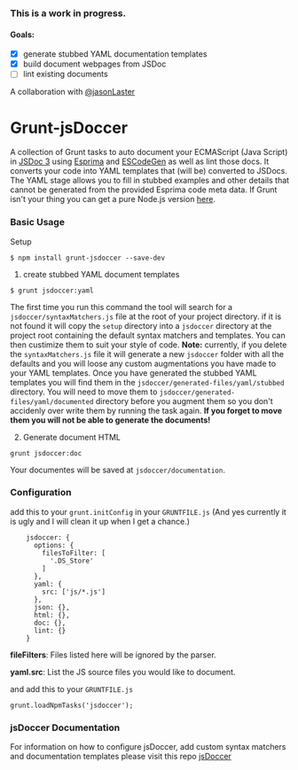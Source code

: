 ### This is a work in progress.
#### Goals:
- [x] generate stubbed YAML documentation templates
- [x] build document webpages from JSDoc
- [ ] lint existing documents

A collaboration with [@jasonLaster](https://github.com/jasonLaster)

# Grunt-jsDoccer

A collection of Grunt tasks to auto document your ECMAScript (Java Script) in  [JSDoc 3](https://github.com/jsdoc3/jsdoc3.github.com) using [Esprima](http://esprima.org/) and [ESCodeGen](https://github.com/Constellation/escodegen) as well as lint those docs. It converts your code into YAML templates that (will be) converted to JSDocs. The YAML stage allows you to fill in stubbed examples and other details that cannot be generated from the provided Esprima code meta data. If Grunt isn't your thing you can get a pure Node.js version [here](https://github.com/ChetHarrison/jsdoccer).

### Basic Usage

Setup

```
$ npm install grunt-jsdoccer --save-dev
```


1) create stubbed YAML document templates

```
$ grunt jsdoccer:yaml
```

The first time you run this command the tool will search for a `jsdoccer/syntaxMatchers.js` file at the root of your project directory. if it is not found it will copy the `setup` directory into a `jsdoccer` directory at the project root containing the default syntax matchers and templates. You can then custimize them to suit your style of code. **Note:** currently, if you delete the `syntaxMatchers.js` file it will generate a new `jsdoccer` folder with all the defaults and you will loose any custom augmentations you have made to your YAML templates. Once you have generated the stubbed YAML templates you will find them in the `jsdoccer/generated-files/yaml/stubbed` directory. You will need to move them to `jsdoccer/generated-files/yaml/documented` directory before you augment them so you don't accidenly over write them by running the task again. **If you forget to move them you will not be able to generate the documents!**

2) Generate document HTML

```
grunt jsdoccer:doc
```

Your documentes will be saved at `jsdoccer/documentation`.

### Configuration

add this to your `grunt.initConfig` in your `GRUNTFILE.js` (And yes currently it is ugly and I will clean it up when I get a chance.)

```
    jsdoccer: {
      options: {
        filesToFilter: [
          '.DS_Store'
        ]
      },
      yaml: {
        src: ['js/*.js']
      },
      json: {},
      html: {},
      doc: {},
      lint: {}
    }
```
**fileFilters**: Files listed here will be ignored by the parser.

**yaml.src**: List the JS source files you would like to document.

and add this to your `GRUNTFILE.js`


```
grunt.loadNpmTasks('jsdoccer');
```


### jsDoccer Documentation

For information on how to configure jsDoccer, add custom syntax matchers and documentation templates please visit this repo [jsDoccer](https://github.com/ChetHarrison/jsdoccer)
